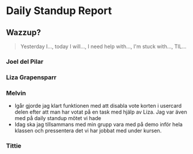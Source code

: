 # Daily Standup Report

## Wazzup?
> Yesterday I…, today I will…, I need help with…, I'm stuck with…, TIL…

### Joel del Pilar  

### Liza Grapensparr

### Melvin
- Igår gjorde jag klart funktionen med att disabla vote korten i usercard delen efter att man har votat på en task med hjälp av Liza. Jag var även med på daily standup mötet vi hade
- Idag ska jag tillsammans med min grupp vara med på demo inför hela klassen och pressentera det vi har jobbat med under kursen. 

### Tittie
